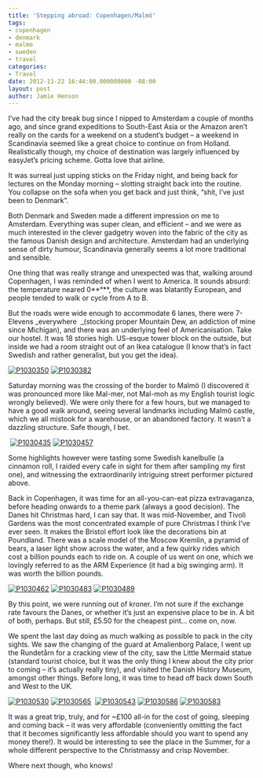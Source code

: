 ```yaml
---
title: 'Stepping abroad: Copenhagen/Malmö'
tags:
- copenhagen
- denmark
- malmo
- sweden
- travel
categories:
- Travel
date: 2012-11-22 16:44:00.000000000 -08:00
layout: post
author: Jamie Henson
---
```


I’ve had the city break bug since I nipped to Amsterdam a couple of months ago, and since grand expeditions to South-East Asia or the Amazon aren’t really on the cards for a weekend on a student’s budget – a weekend in Scandinavia seemed like a great choice to continue on from Holland. Realistically though, my choice of destination was largely influenced by easyJet’s pricing scheme. Gotta love that airline.

It was surreal just upping sticks on the Friday night, and being back for lectures on the Monday morning – slotting straight back into the routine. You collapse on the sofa when you get back and just think, “shit, I’ve just been to Denmark”.

<!-- more -->

Both Denmark and Sweden made a different impression on me to Amsterdam. Everything was super clean, and efficient – and we were as much interested in the clever gadgetry woven into the fabric of the city as the famous Danish design and architecture. Amsterdam had an underlying sense of dirty humour, Scandinavia generally seems a lot more traditional and sensible.

One thing that was really strange and unexpected was that, walking around Copenhagen, I was reminded of when I went to America. It sounds absurd: the temperature neared 0**°**, the culture was blatantly European, and people tended to walk or cycle from A to B.

But the roads were wide enough to accommodate 6 lanes, there were 7-Elevens _everywhere&nbsp; _(stocking proper Mountain Dew, an addiction of mine since Michigan), and there was an underlying feel of Americanisation. Take our hostel. It was 18 stories high. US-esque tower block on the outside, but inside we had a room straight out of an Ikea catalogue (I know that’s in fact Swedish and rather generalist, but you get the idea).

[![P1030350](http://jh47.com/wp-content/uploads/2012/11/P1030350_thumb.jpg "P1030350")](http://jh47.com/wp-content/uploads/2012/11/P1030350.jpg)&nbsp;[![P1030382](http://jh47.com/wp-content/uploads/2012/11/P1030382_thumb.jpg "P1030382")](http://jh47.com/wp-content/uploads/2012/11/P1030382.jpg)

Saturday morning was the crossing of the border to Malmö (I discovered it was pronounced more like Mal-mer, not Mal-moh as my English tourist logic wrongly believed). We were only there for a few hours, but we managed to have a good walk around, seeing several landmarks including Malmö castle, which we all mistook for a warehouse, or an abandoned factory. It wasn’t a dazzling structure. Safe though, I bet.

&nbsp;[![P1030435](http://jh47.com/wp-content/uploads/2012/11/P1030435_thumb.jpg "P1030435")](http://jh47.com/wp-content/uploads/2012/11/P1030435.jpg) [![P1030457](http://jh47.com/wp-content/uploads/2012/11/P1030457_thumb.jpg "P1030457")](http://jh47.com/wp-content/uploads/2012/11/P1030457.jpg) 

Some highlights however were tasting some Swedish kanelbulle (a cinnamon roll, I raided every cafe in sight for them after sampling my first one), and witnessing the extraordinarily intriguing street performer pictured above.

Back in Copenhagen, it was time for an all-you-can-eat pizza extravaganza, before heading onwards to a theme park (always a good decision). The Danes hit Christmas hard, I can say that. It was mid-November, and Tivoli Gardens was the most concentrated example of pure Christmas I think I’ve ever seen. It makes the Bristol effort look like the decorations bin at Poundland. There was a scale model of the Moscow Kremlin, a pyramid of bears, a laser light show across the water, and a few quirky rides which cost a billion pounds each to ride on. A couple of us went on one, which we lovingly referred to as the ARM Experience (it had a big swinging arm). It was worth the billion pounds.

[![P1030462](http://jh47.com/wp-content/uploads/2012/11/P1030462_thumb.jpg "P1030462")](http://jh47.com/wp-content/uploads/2012/11/P1030462.jpg) [![P1030483](http://jh47.com/wp-content/uploads/2012/11/P1030483_thumb.jpg "P1030483")](http://jh47.com/wp-content/uploads/2012/11/P1030483.jpg) [![P1030489](http://jh47.com/wp-content/uploads/2012/11/P1030489_thumb.jpg "P1030489")](http://jh47.com/wp-content/uploads/2012/11/P1030489.jpg) 

By this point, we were running out of kroner. I’m not sure if the exchange rate favours the Danes, or whether it’s just an expensive place to be in. A bit of both, perhaps. But still, £5.50 for the cheapest pint… come on, now.

We spent the last day doing as much walking as possible to pack in the city sights. We saw the changing of the guard at Amalienborg Palace, I went up the Rundetårn for a cracking view of the city, saw the Little Mermaid statue (standard tourist choice, but it was the only thing I knew about the city prior to coming – it’s actually really tiny), and visited the Danish History Museum, amongst other things. Before long, it was time to head off back down South and West to the UK.

[![P1030530](http://jh47.com/wp-content/uploads/2012/11/P1030530_thumb.jpg "P1030530")](http://jh47.com/wp-content/uploads/2012/11/P1030530.jpg) [![P1030565](http://jh47.com/wp-content/uploads/2012/11/P1030565_thumb.jpg "P1030565")](http://jh47.com/wp-content/uploads/2012/11/P1030565.jpg)&nbsp; [![P1030543](http://jh47.com/wp-content/uploads/2012/11/P1030543_thumb.jpg "P1030543")](http://jh47.com/wp-content/uploads/2012/11/P1030543.jpg) [![P1030586](http://jh47.com/wp-content/uploads/2012/11/P1030586_thumb.jpg "P1030586")](http://jh47.com/wp-content/uploads/2012/11/P1030586.jpg) [![P1030583](http://jh47.com/wp-content/uploads/2012/11/P1030583_thumb.jpg "P1030583")](http://jh47.com/wp-content/uploads/2012/11/P1030583.jpg) 

It was a great trip, truly, and for ~£100 all-in for the cost of going, sleeping and coming back – it was very affordable (conveniently omitting the fact that it becomes significantly less affordable should you want to spend any money there!). It would be interesting to see the place in the Summer, for a whole different perspective to the Christmassy and crisp November.

Where next though, who knows!